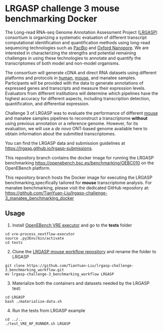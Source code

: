 # LRGASP challenge 3 mouse benchmarking Docker
The Long-read RNA-seq Genome Annotation Assessment Project \([LRGASP](https://www.gencodegenes.org/pages/LRGASP/)\) consortium is organizing a systematic evaluation of different transcript computational identification and quantification methods using long-read sequencing technologies such as [PacBio](https://www.pacb.com/) and [Oxford Nanopore](https://nanoporetech.com/). We are interested in characterizing the strengths and potential remaining challenges in using these technologies to annotate and quantify the transcriptomes of both model and non-model organisms.

The consortium will generate cDNA and direct RNA datasets using different platforms and protocols in [human](https://www.gencodegenes.org/human/), [mouse](https://www.gencodegenes.org/mouse/), and manatee samples. Participants will be provided with the data to generate annotations of expressed genes and transcripts and measure their expression levels. Evaluators from different institutions will determine which pipelines have the highest accuracy for different aspects, including transcription detection, quantification, and differential expression.

Challenge 3 of LRGASP was to evaluate the performance of different [mouse](https://www.gencodegenes.org/mouse/) and manatee samples pipelines to reconstruct a transcriptome **without** using previous annotation or a reference genome. However, for its evaluation, we will use a *de novo* ONT-based genome available here to obtain information about the submitted transcriptomes.

You can find the LRGASP data and submission guidelines at https://lrgasp.github.io/lrgasp-submissions.

This repository branch contains the docker image for running the LRGASP benchmarking https://openebench.bsc.es/benchmarking/OEBC010 on the OpenEBench platform. 

This repository branch hosts the Docker image for executing the LRGASP benchmarking,specifically tailored for **mouse** transcriptome analysis. For manatee benchmarking, please visit the dedicated GitHub repository at: https://github.com/TianYuan-Liu/lrgasp-challenge-3_manatee_benchmarking_docker 

## Usage
1. Install [OpenEBench VRE executor](https://github.com/inab/vre-process_nextflow-executor/blob/master/INSTALL.md) and go to the **tests** folder
```
cd vre-process_nextflow-executor
source .py3Env/bin/activate
cd tests
```

2. Clone the [LRGASP mouse workflow repository](https://github.com/TianYuan-Liu/lrgasp-challenge-3_benchmarking_workflow) and rename the folder to LRGASP
```
git clone https://github.com/TianYuan-Liu/lrgasp-challenge-3_benchmarking_workflow.git
mv lrgasp-challenge-3_benchmarking_workflow LRGASP
```
3. Materialize both the containers and datasets needed by the LRGASP test:
```
cd LRGASP
bash ./materialize-data.sh
```
4. Run the tests from LRGASP example
```
cd ../..
./test_VRE_NF_RUNNER.sh LRGASP
```